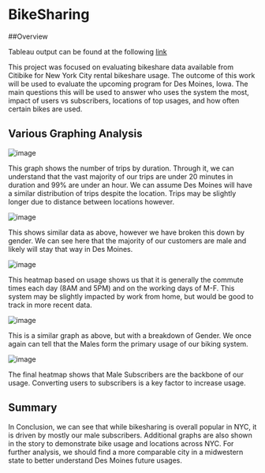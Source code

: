 # BikeSharing

##Overview

Tableau output can be found at the following 
[link](https://10az.online.tableau.com/#/site/micker216/views/NYCBikeAnalysis/NYCBikeAnalysis?:iid=1)

This project was focused on evaluating bikeshare data available from Citibike for New York City rental bikeshare usage.  The outcome of this work will be used to evaluate the upcoming program for Des Moines, Iowa.  The main questions this will be used to answer who uses the system the most, impact of users vs subscribers, locations of top usages, and how often certain bikes are used.

## Various Graphing Analysis

![image](https://user-images.githubusercontent.com/107594247/192200251-44d0d033-051f-4b8f-86e2-9467308473cf.png)

This graph shows the number of trips by duration.  Through it, we can understand that the vast majority of our trips are under 20 minutes in duration and 99% are under an hour.  We can assume Des Moines will have a similar distribution of trips despite the location.  Trips may be slightly longer due to distance between locations however.


![image](https://user-images.githubusercontent.com/107594247/192200692-1ed61158-d154-4e7b-92ca-24c271be13ca.png)

This shows similar data as above, however we have broken this down by gender.  We can see here that the majority of our customers are male and likely will stay that way in Des Moines.

![image](https://user-images.githubusercontent.com/107594247/192201099-b9b6f4f7-4874-4367-8029-af47970d7e82.png)

This heatmap based on usage shows us that it is generally the commute times each day (8AM and 5PM) and on the working days of M-F.  This system may be slightly impacted by work from home, but would be good to track in more recent data.

![image](https://user-images.githubusercontent.com/107594247/192201548-76c90293-6012-4854-ba82-1dbf13c7ae93.png)

This is a similar graph as above, but with a breakdown of Gender.  We once again can tell that the Males form the primary usage of our biking system.

![image](https://user-images.githubusercontent.com/107594247/192201792-f8afb4b2-5691-4844-87c6-908594dbf777.png)

The final heatmap shows that Male Subscribers are the backbone of our usage.  Converting users to subscribers is a key factor to increase usage. 

## Summary

In Conclusion, we can see that while bikesharing is overall popular in NYC, it is driven by mostly our male subscribers.  Additional graphs are also shown in the story to demonstrate bike usage and locations across NYC.  For further analysis, we should find a more comparable city in a midwestern state to better understand Des Moines future usages.

